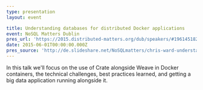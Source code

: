 ```yaml
---
type: presentation
layout: event

title: Understanding databases for distributed Docker applications
event: NoSQL Matters Dublin
pres_url: 'https://2015.distributed-matters.org/dub/speakers/#1961451827466'
date: 2015-06-01T00:00:00.000Z
pres_source: 'http://de.slideshare.net/NoSQLmatters/chris-ward-understanding-databases-for-distributed-docker-applications-nosql-matters-dublin-2015'
---
```


In this talk we'll focus on the use of Crate alongside Weave in Docker containers, the technical challenges, best practices learned, and getting a big data application running alongside it.
